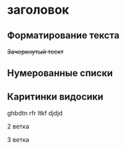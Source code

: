 # заголовок
## Форматирование текста

~~Зачеркнутый тескт~~
## Нумерованные списки

## Каритинки видосики


ghbdtn rfr ltkf
djdjd

2 ветка



3 ветка
